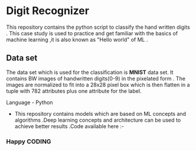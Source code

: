 # Digit Recognizer
This repository contains the python script to classify the hand written digits . This case study is used to practice and get familiar with the basics of machine learning ,it is also known as "Hello world" of ML . 
## Data set
The data set which is used for the classification is **MNIST**  data set. It contains BW images of handwritten digits(0-9) in the pixelated form . The images are normalized to fit into a 28x28 pixel box which is then flatten in a tuple with 782 attributes plus one attribute for the label. 

Language - Python

* This repository contains models which are based on ML concepts and algorithms .Deep learning concepts and architecture can be used to achieve better results .Code available here :- 
### Happy CODING
